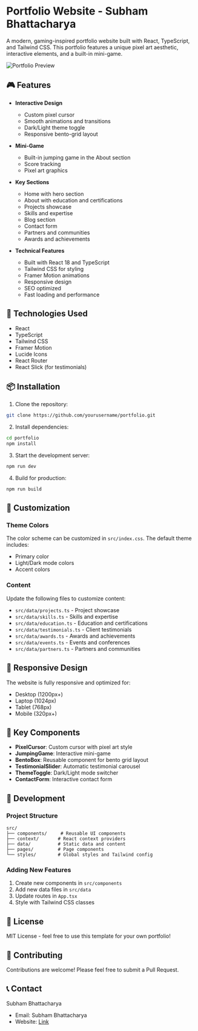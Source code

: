 # Portfolio Website - Subham Bhattacharya

A modern, gaming-inspired portfolio website built with React, TypeScript, and Tailwind CSS. This portfolio features a unique pixel art aesthetic, interactive elements, and a built-in mini-game.

![Portfolio Preview](https://images.pexels.com/photos/1181244/pexels-photo-1181244.jpeg?auto=compress&cs=tinysrgb&w=1260&h=750&dpr=1)

## 🎮 Features

- **Interactive Design**
  - Custom pixel cursor
  - Smooth animations and transitions
  - Dark/Light theme toggle
  - Responsive bento-grid layout

- **Mini-Game**
  - Built-in jumping game in the About section
  - Score tracking
  - Pixel art graphics

- **Key Sections**
  - Home with hero section
  - About with education and certifications
  - Projects showcase
  - Skills and expertise
  - Blog section
  - Contact form
  - Partners and communities
  - Awards and achievements

- **Technical Features**
  - Built with React 18 and TypeScript
  - Tailwind CSS for styling
  - Framer Motion animations
  - Responsive design
  - SEO optimized
  - Fast loading and performance

## 🚀 Technologies Used

- React
- TypeScript
- Tailwind CSS
- Framer Motion
- Lucide Icons
- React Router
- React Slick (for testimonials)

## 📦 Installation

1. Clone the repository:
```bash
git clone https://github.com/yourusername/portfolio.git
```

2. Install dependencies:
```bash
cd portfolio
npm install
```

3. Start the development server:
```bash
npm run dev
```

4. Build for production:
```bash
npm run build
```

## 🎨 Customization

### Theme Colors
The color scheme can be customized in `src/index.css`. The default theme includes:
- Primary color 
- Light/Dark mode colors
- Accent colors

### Content
Update the following files to customize content:
- `src/data/projects.ts` - Project showcase
- `src/data/skills.ts` - Skills and expertise
- `src/data/education.ts` - Education and certifications
- `src/data/testimonials.ts` - Client testimonials
- `src/data/awards.ts` - Awards and achievements
- `src/data/events.ts` - Events and conferences
- `src/data/partners.ts` - Partners and communities

## 📱 Responsive Design

The website is fully responsive and optimized for:
- Desktop (1200px+)
- Laptop (1024px)
- Tablet (768px)
- Mobile (320px+)

## 🎯 Key Components

- **PixelCursor**: Custom cursor with pixel art style
- **JumpingGame**: Interactive mini-game
- **BentoBox**: Reusable component for bento grid layout
- **TestimonialSlider**: Automatic testimonial carousel
- **ThemeToggle**: Dark/Light mode switcher
- **ContactForm**: Interactive contact form

## 🔧 Development

### Project Structure
```
src/
├── components/     # Reusable UI components
├── context/       # React context providers
├── data/          # Static data and content
├── pages/         # Page components
└── styles/        # Global styles and Tailwind config
```

### Adding New Features
1. Create new components in `src/components`
2. Add new data files in `src/data`
3. Update routes in `App.tsx`
4. Style with Tailwind CSS classes

## 📄 License

MIT License - feel free to use this template for your own portfolio!

## 🤝 Contributing

Contributions are welcome! Please feel free to submit a Pull Request.

## 📞 Contact

Subham Bhattacharya
- Email: Subham Bhattacharya 
- Website: [Link]([https://subhambhattacharya.com](https://portfolio-virid-eta-88.vercel.app/))

